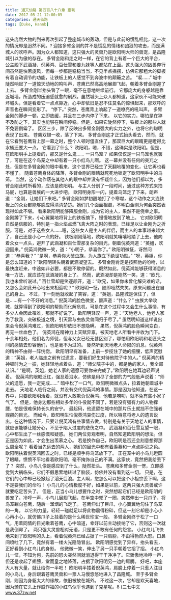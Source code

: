 ```yaml
---
title: 通天仙路 第四百八十八章 噩耗
date: 2017-05-21 12:00:05
categories: 通天仙路
tags: [Duke, Hannb]
---
```


这头庞然大物的到来再次引起了整座城市的轰动，但是与此前的慌乱相比，这一次的情况却是迥然不同。?
迎接多臂金刚的并不是慌乱的情绪和凶狠的攻击，而是满城人的欢呼声。因为众人都知道，这只强大的灵兽乃是欧阳明大师的兽宠，是昌隆城引以为傲的存在。
多臂金刚和走之时一样，在它的背上有着一个巨大的平台，公主殿下武涵凝、倪英鸿、百仕雪和姜九妹等人都站在上面。这头强大的凶兽奔行间虽然是快若旋风，但每一步都是稳稳当当，不见半点摇摆，仿佛它那粗大的脚板有着自动调节的功能，让铁板上的人感觉不到奔波中的颠簸之苦。
“唳……”
城中陡然响起了一道惊天动地的鸣叫声，苍鹰已然高高地展翅飞起，朝着多臂金刚迎了上去。
多臂金刚半抬头瞥了一眼，毫不在意地继续前行。
它那庞大的身躯越是靠近城墙，所造成的压迫感就愈的剧烈。虽然城头上众人都知道，这家伙不可能来破坏城头，但是看着它一点点靠近，心中却依旧是忍不住莫名的惊惧起来，那欢呼的声音也在瞬间变形了。
“停下。”
突然，苍鹰背上响起了一道嘹亮的吼叫声。
多臂金刚的脚步一顿，立即放缓，并且在三步内停了下来。
以它的实力，哪怕是在猝不及防之下，其实也能够在瞬间停稳。但是，如果它陡然停下，铁板上的那些人就不免要倒霉了。
区区三步，除了反映出多臂金刚强大的实力之外，也将它的聪明表现了出来。
苍鹰双翅一收，落了下来。
多臂金刚这才正式抬头看去，然而，就在它看到苍鹰背上那一幕之时，整个人顿时僵直住了，那双巨大的眼睛更是瞪得比水桶还要大一点。
它看到了什么？
欧阳明，嗯，不错，这确实是欧阳明。但是，在欧阳明手上提着的，那又是什么鬼……
一只鸟笼？
如果仅仅是一只鸟笼也就罢了，可是在这个鸟笼之中却有着一只小红鸟儿啊。
这一幕并没有任何的突兀之处，但是在多臂金刚的眼中看来，这个世界已经生了天翻地覆的变化，让它再也看不懂了。
随着苍鹰身体的降落，多臂金刚的眼睛就死死地锁定了欧阳明手中的鸟笼。
当然，这个动作落在其他人的眼中却并没有怀疑什么，因为他们都以为，多臂金刚此时所看的，应该是欧阳明。
与主人分别了一段时间，通过这种方式来拍马屁，也算是兽族的一大进步吧。
欧阳明身形一闪，提着鸟笼走了下来，朗声道：“金刚，让她们下来吧。”
多臂金刚如梦初醒地打了个寒噤，这个动作之大连铁板上的众女都能够感应得清清楚楚。她们几个面面相觑，不明白金刚为何会突然表现得如此不堪。
看来欧阳明能够降服金刚，成为它的主人，果然不是侥幸之事。
金刚蹲了下来，小心翼翼地将背上的铁板摘下，慢慢地放到了地上。
它对欧阳明自然是信服的，特别是一指火焰点燃飞禽大阵之时的表现，已经足以让金刚为之折服。可是，对于这些女人……嗯，这些女人是主人的伴侣，而主人的本事越来越大了，自己还是小心一点的好。
铁板刚刚落地，欧阳明就笑嘻嘻地踏了上去，他向着众女一点头，避开了武涵凝和百仕雪那复杂的目光，朝着倪英鸿道：“英姐，欢迎回来。”
倪英鸿微微一笑，道：“小明子，恭喜你了。”
欧阳明微怔，讶然问道：“恭喜我？”
“是啊，恭喜你大破虫族，为人族立下绝世功勋。”
“呀，英姐，你是怎么知道的？”欧阳明转头朝着武涵凝望去。
多臂金刚肯定是按照他的吩咐，以最快度赶来，中途如非必要，都是不敢停留的。既然如此，倪英鸿能够获得消息的唯一方法，就应该在武涵凝的身上了。
然而，武涵凝却是宛然一笑，道：“欧兄，我也未曾听说过。”
百仕雪却是笑逐颜开，道：“欧兄，如果你未曾化解灾难的话，又怎么会如此开心地出来相迎呢？”
欧阳明一怔，随即哑然失笑，原来问题出在自己的身上。
不过，下一刻他就收起了笑容，道：“英姐，昌隆城是保住了，但是……有一个不好的消息。”
倪英鸿的脸色微变，颤声道：“什么？”
虫族大举攻城，就算得到了欧阳明的帮助而化解危机，可是在这个过程中又会生什么事情，有多少人会因此罹难，那就不好说了。
欧阳明轻叹一声，道：“天地老人，他老人家为了救我，突破极道之境，引天雷与虫族灵兽同归于尽了。”
虽然明知道这样说出来会令倪英鸿难过，但欧阳明却依旧不想隐瞒。
果然，倪英鸿的脸色瞬间变白，再无一丝血色了。
倪英鸿在精神力上天赋异禀，被天地老人所看中并收为门下。
十余年相处，他们名为师徒，但与父女已经无甚区别了，哪怕用欧阳明和老匠头之间的感情去形容他们，也是毫不为过的。
陡然听到天地老人命陨的消息，倪英鸿的精神不由得一阵恍惚。
欧阳明早有准备，上前一步揽住了她的细腰，低声宽慰道：“英姐，老人临走之前有过遗言，要我们好生对待他院子中的人。”
倪英鸿的精神顿时为之一振，她轻轻地点着头，道：“师父院子中的，都是他的家人，我全部认识。”
“是啊，英姐，她老人家的遗愿可要你来完成了。”欧阳明在她耳边轻声说着。
倪英鸿的眼眶泛红，强忍着泪水，仿佛是用尽了全部的力气般低声说着：“师父的遗愿，我一定完成……”
暗中松了一口气，欧阳明微微点头，拉着她朝着城中走去。
天地老人临行之前，并没有交代倪英鸿的事情。那是因为他知道，在这一界中，只要欧阳明活着，就没有人敢欺负倪英鸿，他若是唠叨，就不免有些小家子气了。
但是，他身边那些相处多年的仆役就不同了，若是没有强有力的人物撑腰，怕是很难保持长久的安宁。
最起码，他遗留在城中的那片乐土就挡不住强者觊觎的目光。
而如今，欧阳明生怕倪英鸿哀伤过度，所以特意将老人的遗言说出，在这种情况下，只要让倪英鸿有些事情去做，特别是有关于天地老人的事情，就应该能够让她分心，不至于陷入过度的悲伤之中。
武涵凝和百仕雪互望一眼，心中都生出了一丝感慨和疑惑。
她们两位旁观者明，自然知道欧阳明的想法。但正是因为如此，才会生出羡慕之心。
若是换作自己，欧阳明是否还会刻意想得那么周全呢？
看着当先远去的两人，她们的目光中都有着羡慕和一点点妒忌之色。
欧阳明扶着倪英鸿回去之时，已经是顺手将鸟笼放下了。
正在笼中的小鸟儿瞪圆了眼睛，愤愤不平地看着欧阳明，毫不掩饰自己的不满。这家伙，竟然把我给丢下了？
突然，小鸟儿像是感应到了什么，陡然扭头。
苍鹰和多臂金刚一愣，立即感觉到大祸临头，它们不假思索地转过了脑袋，仿佛并没有看到这一切。
只是，在它们的心中却已经掀起了滔天巨浪。主人啊，您怎么可以把这个小祖宗丢下啊，这不是要我们的命吗！
小鸟儿的心情极度不好，如果是以前，这两只强大灵兽或许就要吃足苦头了。
但是，正当小鸟儿想要作之时，突然想起它们已经是欧阳明的兽宠了。冷哼一声，小鸟儿展翅飞起，在半空中兜了一圈，突然伸出一只爪子，将鸟笼踹向苍鹰，随后一溜烟的飞走了。
苍鹰伸出了巨爪，小心翼翼地勾住了鸟笼的一角。
以它的力量，轻轻一碰就足以将此物震得粉碎，但这一刻它却是小心小心再小心，就仿佛爪子上挂着的是什么稀世珍宝一般。
多臂金刚终于松了一口气，用着同情的目光瞅着苍鹰，心中暗道，幸好以前主动接纳了它，否则这一次就是我倒霉了。
两只强大灵兽相对无语，只是更不敢有任何的怨言。
小红鸟儿飞快地来到了欧阳明的头上，看着倪英鸿已经占据了一只肩膀，不由得勃然大怒。口鼻间喷吐了几下，竟然有着一缕火光隐隐冒出。
欧阳明感觉到了异样，抬头看去，正好看到小红鸟儿的身影。
他微微一笑，伸出了另一只手朝着它招了招。
小红鸟儿一怔，不知为何，先前的怒火突然间就消退得干干净净了。它骄傲地冷哼一声，但还是收起了翅膀，堂而皇之地降落，占据了欧阳明另一边的肩膀。
好吧，本座大人有大量，就让给你一半吧！
欧阳明半搂着倪英鸿，肩膀上停着一只惹人注目的小鸟儿，身后跟着苍鹰灵兽和一票人马慢悠悠地进入了昌隆城。
至于多臂金刚，则因为身躯太大的缘故，依旧被放在城外。
不过这一次，它却是欢天喜地，因为骑在它头上作威作福的小红鸟似乎也遇到了克星呢。8
(三七中文 www.37zw.net
